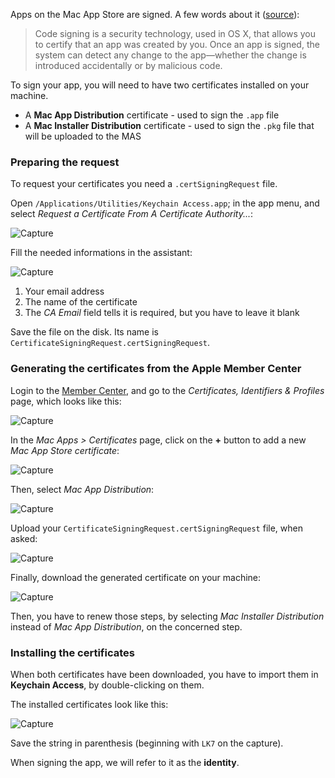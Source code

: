 Apps on the Mac App Store are signed. A few words about it ([source](https://developer.apple.com/library/mac/documentation/Security/Conceptual/CodeSigningGuide/Introduction/Introduction.html)):

> Code signing is a security technology, used in OS X, that allows you to certify that an app was created by you.
> Once an app is signed, the system can detect any change to the app—whether the change is introduced accidentally or by malicious code.

To sign your app, you will need to have two certificates installed on your machine.

* A **Mac App Distribution** certificate - used to sign the `.app` file
* A **Mac Installer Distribution** certificate - used to sign the `.pkg` file that will be uploaded to the MAS

### Preparing the request

To request your certificates you need a `.certSigningRequest` file.

Open `/Applications/Utilities/Keychain Access.app`; in the app menu, and select *Request a Certificate From A Certificate Authority...*:

![Capture](screenshots/keychain_request_menu.jpg)

Fill the needed informations in the assistant:

![Capture](screenshots/keychain_request_assistant.jpg)

1. Your email address
2. The name of the certificate
3. The *CA Email* field tells it is required, but you have to leave it blank

Save the file on the disk. Its name is `CertificateSigningRequest.certSigningRequest`.

### Generating the certificates from the Apple Member Center

Login to the [Member Center](https://developer.apple.com/membercenter), and go to the *Certificates, Identifiers & Profiles* page, which looks like this:

![Capture](screenshots/certificates_splashscreen.jpg)

In the *Mac Apps > Certificates* page, click on the **+** button to add a new *Mac App Store certificate*:

![Capture](screenshots/certificate_type.jpg)

Then, select *Mac App Distribution*:

![Capture](screenshots/certificate_generate.jpg)

Upload your `CertificateSigningRequest.certSigningRequest` file, when asked:

![Capture](screenshots/import_csr.jpg)

Finally, download the generated certificate on your machine:

![Capture](screenshots/certificate_ready.jpg)

Then, you have to renew those steps, by selecting *Mac Installer Distribution* instead of *Mac App Distribution*, on the concerned step.

### Installing the certificates

When both certificates have been downloaded, you have to import them in **Keychain Access**, by double-clicking on them.

The installed certificates look like this:

![Capture](screenshots/installed_certificates.jpg)

Save the string in parenthesis (beginning with `LK7` on the capture).

When signing the app, we will refer to it as the **identity**.
